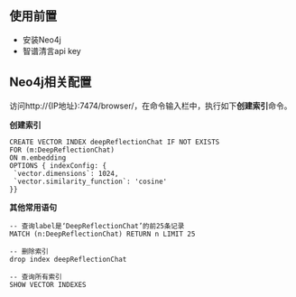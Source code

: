 ## 使用前置
- 安装Neo4j
- 智谱清言api key

## Neo4j相关配置
访问http://{IP地址}:7474/browser/，在命令输入栏中，执行如下**创建索引**命令。

**创建索引**
```
CREATE VECTOR INDEX deepReflectionChat IF NOT EXISTS
FOR (m:DeepReflectionChat)
ON m.embedding
OPTIONS { indexConfig: {
 `vector.dimensions`: 1024,
 `vector.similarity_function`: 'cosine'
}}
```
**其他常用语句**
```
-- 查询label是‘DeepReflectionChat’的前25条记录
MATCH (n:DeepReflectionChat) RETURN n LIMIT 25

-- 删除索引
drop index deepReflectionChat

-- 查询所有索引
SHOW VECTOR INDEXES
```
